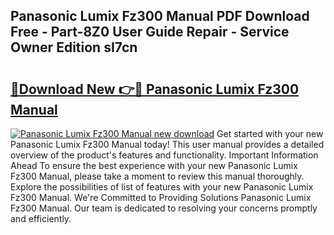 ## Panasonic Lumix Fz300 Manual PDF Download Free - Part-8Z0 User Guide Repair - Service Owner Edition sI7cn

# <h2><a href="http://cf24215.oget.top/?id=Panasonic+Lumix+Fz300+Manual">🔗Download New 👉🔴 Panasonic Lumix Fz300 Manual</a></h2>

[![Panasonic Lumix Fz300 Manual new download](https://i.imgur.com/5g1atiW.png)](http://cf24215.oget.top/?id=Panasonic+Lumix+Fz300+Manual)
Get started with your new Panasonic Lumix Fz300 Manual today! This user manual provides a detailed overview of the product's features and functionality. Important Information Ahead To ensure the best experience with your new Panasonic Lumix Fz300 Manual, please take a moment to review this manual thoroughly. Explore the possibilities of list of features with your new Panasonic Lumix Fz300 Manual. We're Committed to Providing Solutions Panasonic Lumix Fz300 Manual. Our team is dedicated to resolving your concerns promptly and efficiently.
